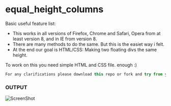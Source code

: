 # equal_height_columns

Basic useful feature list:

 * This works in all versions of Firefox, Chrome and Safari, Opera from at least version 8, and in IE from version 8.
 * There are many methods to do the same. But this is the easiet way i felt. 
 * At the end our goal is HTML/CSS: Making two floating divs the same height.



To work on this you need simple HTML and CSS file. enough :)

```javascript
For any clarifications please download this repo or fork and try from your end. 
```

### OUTPUT
![ScreenShot](https://cloud.githubusercontent.com/assets/6780840/26531063/fd35556a-43fe-11e7-8508-08865553d4bc.png)
